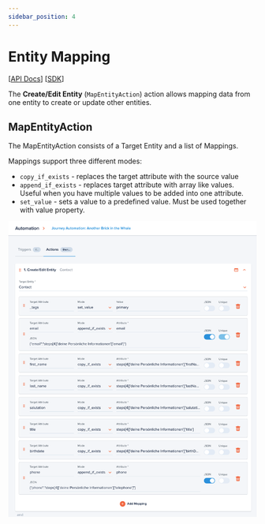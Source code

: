 ```yaml
---
sidebar_position: 4
---
```


# Entity Mapping

[[API Docs](/api/automation#tag/executions)]
[[SDK](https://www.npmjs.com/package/@epilot/automation-client)]

The **Create/Edit Entity** (`MapEntityAction`) action allows mapping data from one entity to create or update other entities.

## MapEntityAction

The MapEntityAction consists of a Target Entity and a list of Mappings.

Mappings support three different modes:

- `copy_if_exists` - replaces the target attribute with the source value
- `append_if_exists` - replaces target attribute with array like values. Useful when you have multiple values to be added into one attribute.
- `set_value` - sets a value to a predefined value. Must be used together with value property.

![Example](../../static/img/automation-mapping-example.png)

